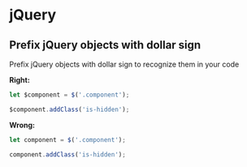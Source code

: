 # jQuery

## Prefix jQuery objects with dollar sign
Prefix jQuery objects with dollar sign to recognize them in your code

**Right:**
```javascript
let $component = $('.component');

$component.addClass('is-hidden');
```

**Wrong:**
```javascript
let component = $('.component');

component.addClass('is-hidden');
```